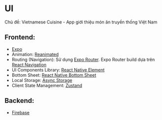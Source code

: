 # UI

Chủ đề: Vietnamese Cuisine - App giới thiệu món ăn truyền thống Việt Nam

## Frontend:

- [Expo](https://expo.dev/)
- Animation: [Reanimated](https://docs.swmansion.com/react-native-reanimated/)
- Routing (Navigation): Sử dụng [Expo Router](https://docs.expo.dev/routing/introduction/). Expo Router build dựa trên [React Navigation](https://reactnavigation.org/)
- UI Components Library: [React Native Element](https://reactnativeelements.com/)
- Bottom Sheet: [React Native Bottom Sheet](https://gorhom.github.io/react-native-bottom-sheet/)
- Local Storage: [Async Storage](https://react-native-async-storage.github.io/async-storage/)
- Client State Management: [Zustand](https://docs.pmnd.rs/zustand/getting-started/introduction)

## Backend:

- [Firebase](https://firebase.google.com/)
